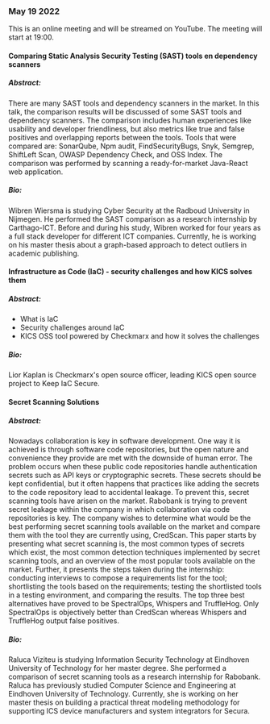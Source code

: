 ### May 19 2022
This is an online meeting and will be streamed on YouTube.
The meeting will start at 19:00.
#### Comparing Static Analysis Security Testing (SAST) tools en dependency scanners
##### Abstract:
There are many SAST tools and dependency scanners in the market. In this talk, the comparison results will be discussed of some SAST tools and dependency scanners. The comparison includes human experiences like usability and developer friendliness, but also metrics like true and false positives and overlapping reports between the tools. Tools that were compared are: SonarQube, Npm audit, FindSecurityBugs, Snyk, Semgrep, ShiftLeft Scan, OWASP Dependency Check, and OSS Index. The comparison was performed by scanning a ready-for-market Java-React web application. 
##### Bio:
Wibren Wiersma is studying Cyber Security at the Radboud University in Nijmegen. He performed the SAST comparison as a research internship by Carthago-ICT. Before and during his study, Wibren worked for four years as a full stack developer for different ICT companies. Currently, he is working on his master thesis about a graph-based approach to detect outliers in academic publishing.
#### Infrastructure as Code (IaC) - security challenges and how KICS solves them
##### Abstract:
  - What is IaC
  - Security challenges around IaC
  - KICS OSS tool powered by Checkmarx and how it solves the challenges
  
##### Bio:
Lior Kaplan is Checkmarx's open source officer, leading KICS open source project to Keep IaC Secure.
#### Secret Scanning Solutions
##### Abstract:
Nowadays collaboration is key in software development. One way it is achieved is through software code repositories, but the open nature and convenience they provide are met with the downside of human error. The problem occurs when these public code repositories handle authentication secrets such as API keys or cryptographic secrets. These secrets should be kept confidential, but it often happens that practices like adding the secrets to the code repository lead to accidental leakage. To prevent this, secret scanning tools have arisen on the market. Rabobank is trying to prevent secret leakage within the company in which collaboration via code repositories is key. The company wishes to determine what would be the best performing secret scanning tools available on the market and compare them with the tool they are currently using, CredScan. This paper starts by presenting what secret scanning is, the most common types of secrets which exist, the most common detection techniques implemented by secret scanning tools, and an overview of the most popular tools available on the market. Further, it presents the steps taken during the internship: conducting interviews to compose a requirements list for the tool; shortlisting the tools based on the requirements; testing the shortlisted tools in a testing environment, and comparing the results. The top three best alternatives have proved to be SpectralOps, Whispers and TruffleHog. Only SpectralOps is objectively better than CredScan whereas Whispers and TruffleHog output false positives.
##### Bio:
Raluca Viziteu is studying Information Security Technology at Eindhoven University of Technology for her master degree. She performed a comparison of secret scanning tools as a research internship for Rabobank. Raluca has previously studied Computer Science and Engineering at Eindhoven University of Technology. Currently, she is working on her master thesis on building a practical threat modeling methodology for supporting ICS device manufacturers and system integrators for Secura.
